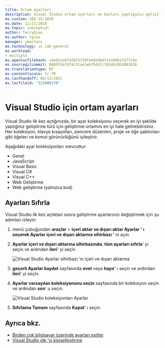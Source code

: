 ```yaml
---
title: Ortam ayarları
description: Visual Studio ortam ayarları ve bunları yaptığınız geliştirme türü için en iyi şekilde ayarlama hakkında bilgi edinin.
ms.custom: SEO-VS-2020
ms.date: 11/21/2018
ms.topic: conceptual
author: TerryGLee
ms.author: tglee
manager: jmartens
ms.technology: vs-ide-general
ms.workload:
- multiple
ms.openlocfilehash: c4e91ce87d2bf3738fa4454b6f1410981fd7fc8e
ms.sourcegitcommit: 68897da7d74c31ae1ebf5d47c7b5ddc9b108265b
ms.translationtype: MT
ms.contentlocale: tr-TR
ms.lasthandoff: 08/13/2021
ms.locfileid: "122086176"
---
```

# <a name="environment-settings-for-visual-studio"></a>Visual Studio için ortam ayarları

Visual Studio ilk kez açtığınızda, bir ayar koleksiyonu seçerek en iyi şekilde yaptığınız geliştirme türü için geliştirme ortamını en iyi hale getirebilirsiniz. Her koleksiyon, klavye kısayolları, pencere düzenleri, proje ve öğe şablonları gibi öğeleri ve komut görünürlüğünü iyileştirir.

Aşağıdaki ayar koleksiyonları mevcuttur:

- Genel
- JavaScript
- Visual Basic
- Visual C#
- Visual C++
-  Web Geliştirme
- Web geliştirme (yalnızca kod)

## <a name="reset-settings"></a>Ayarları Sıfırla

Visual Studio ilk kez açtıktan sonra geliştirme ayarlarınızı değiştirmek için şu adımları izleyin:

1. menü çubuğundan **araçlar**  >  **içeri aktar ve dışarı aktar Ayarlar** **' ı seçerek Ayarlar içeri ve dışarı aktarma sihirbazı '** nı açın.

1. **Ayarlar içeri ve dışarı aktarma sihirbazında**, **tüm ayarları sıfırla**' yı seçin ve ardından **ileri**' yi seçin.

   ![Visual Studio Ayarlar sihirbazı 'nı içeri ve dışarı aktarma](media/reset-all-settings.png)

1. **geçerli Ayarlar kaydet** sayfasında **evet** veya **hayır**' ı seçin ve ardından **ileri**' yi seçin.

1. **Ayarlar varsayılan koleksiyonunu seçin** sayfasında bir koleksiyon seçin ve ardından **son**' u seçin.

   ![Visual Studio koleksiyonları Ayarlar](media/settings-collections.png)

1. **Sıfırlama Tamam** sayfasında **Kapat**' ı seçin.

## <a name="see-also"></a>Ayrıca bkz.

- [Birden çok bilgisayar üzerinde ayarları eşitler](synchronized-settings-in-visual-studio.md)
- [Visual Studio ıde 'yi kişiselleştirme](personalizing-the-visual-studio-ide.md)
